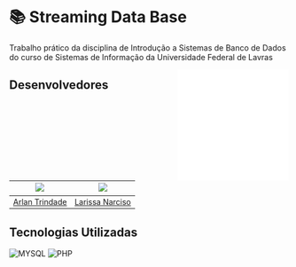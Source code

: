 # 📚 Streaming Data Base
Trabalho prático da disciplina de Introdução a Sistemas de Banco de Dados do curso de Sistemas de Informação da Universidade Federal de Lavras

<img align="right" width="200" src="bd.png">

## Desenvolvedores
| <img width="200" src="https://avatars.githubusercontent.com/u/76694229?v=4"> | <img width="200" src="https://avatars.githubusercontent.com/u/97248900?v=4"> |
| --------------------------------------------------------- | -------------------------------------------------------- |
| [Arlan Trindade](https://github.com/arlanTR)       | [Larissa Narciso](https://github.com/larisnarciso)       |

## Tecnologias Utilizadas
![MYSQL](https://img.shields.io/badge/MySQL-005C84?style=for-the-badge&logo=mysql&logoColor=white)
![PHP](https://img.shields.io/badge/PHP-777BB4?style=for-the-badge&logo=php&logoColor=white)
